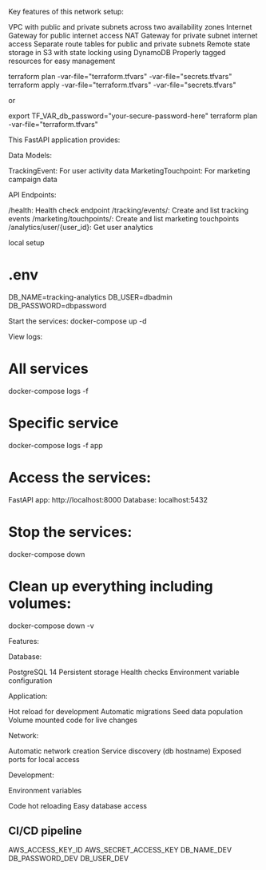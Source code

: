 Key features of this network setup:

VPC with public and private subnets across two availability zones
Internet Gateway for public internet access
NAT Gateway for private subnet internet access
Separate route tables for public and private subnets
Remote state storage in S3 with state locking using DynamoDB
Properly tagged resources for easy management


terraform plan -var-file="terraform.tfvars" -var-file="secrets.tfvars"
terraform apply -var-file="terraform.tfvars" -var-file="secrets.tfvars"

or 

export TF_VAR_db_password="your-secure-password-here"
terraform plan -var-file="terraform.tfvars"


This FastAPI application provides:

Data Models:

TrackingEvent: For user activity data
MarketingTouchpoint: For marketing campaign data


API Endpoints:

/health: Health check endpoint
/tracking/events/: Create and list tracking events
/marketing/touchpoints/: Create and list marketing touchpoints
/analytics/user/{user_id}: Get user analytics


local setup

# .env
DB_NAME=tracking-analytics
DB_USER=dbadmin
DB_PASSWORD=dbpassword

Start the services:
docker-compose up -d

View logs:
# All services
docker-compose logs -f

# Specific service
docker-compose logs -f app


# Access the services:
FastAPI app: http://localhost:8000
Database: localhost:5432


# Stop the services:
docker-compose down

# Clean up everything including volumes:
docker-compose down -v


Features:

Database:

PostgreSQL 14
Persistent storage
Health checks
Environment variable configuration


Application:

Hot reload for development
Automatic migrations
Seed data population
Volume mounted code for live changes


Network:

Automatic network creation
Service discovery (db hostname)
Exposed ports for local access


Development:

Environment variables


Code hot reloading
Easy database access

CI/CD pipeline
----------------
AWS_ACCESS_KEY_ID
AWS_SECRET_ACCESS_KEY
DB_NAME_DEV
DB_PASSWORD_DEV
DB_USER_DEV
